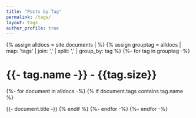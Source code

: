 ```yaml
---
title: "Posts by Tag"
permalink: /tags/
layout: tags
author_profile: true
---
```


{% assign alldocs = site.documents | <additional standard filtering and sorting> %}	
{% assign grouptag =  alldocs | map: 'tags' | join: ','  | split: ','  | group_by: tag %}
{%- for tag in grouptag -%}
    <h1>{{- tag.name -}} - {{tag.size}}</h1>
	{%- for document in alldocs -%}
    	{% if document.tags contains tag.name %}
        	 <p>{{- document.title -}}
		 {% endif %}
    {%- endfor -%}
{%- endfor -%}
